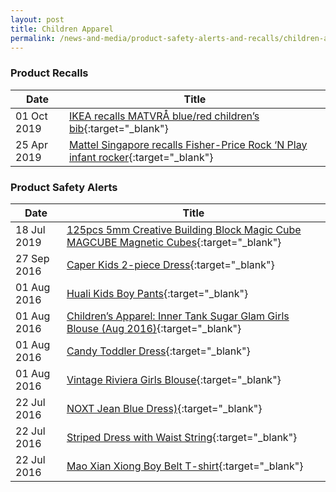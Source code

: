 ```yaml
---
layout: post
title: Children Apparel
permalink: /news-and-media/product-safety-alerts-and-recalls/children-apparel
---
```

### Product Recalls

|Date|Title|
|---|---|
|01 Oct 2019|[IKEA recalls MATVRÅ blue/red children’s bib](/news-and-media/product-safety-alerts-and-recalls/children-apparel/children-apparel-recall-2019-10-01-ikea-recalls-matvra-children-bib.pdf){:target="_blank"}|
|25 Apr 2019|[Mattel Singapore recalls Fisher-Price Rock ‘N Play infant rocker](/news-and-media/product-safety-alerts-and-recalls/children-apparel/children-apparel-recall-2019-04-25-mattel-singapore-recalls-fisher-price-rock-n-play-infant-rocker.pdf){:target="_blank"}|

### Product Safety Alerts

|Date|Title|
|---|---|
|18 Jul 2019|[125pcs 5mm Creative Building Block Magic Cube MAGCUBE Magnetic Cubes](/news-and-media/product-safety-alerts-and-recalls/children-apparel/children-apparel-alerts-2019-07-18-creative-building-block-magic-cube-magcube-magnetic-cubes.pdf){:target="_blank"}|
|27 Sep 2016|[Caper Kids 2-piece Dress](/news-and-media/product-safety-alerts-and-recalls/children-apparel/children-apparel-alerts-2016-09-27-caper-kids-2-piece-dress-testing.pdf){:target="_blank"}|
|01 Aug 2016|[Huali Kids Boy Pants](/news-and-media/product-safety-alerts-and-recalls/children-apparel/children-apparel-alerts-2016-08-01-huali-kids-boy-pants-testing.pdf){:target="_blank"}|
|01 Aug 2016|[Children’s Apparel: Inner Tank Sugar Glam Girls Blouse (Aug 2016)](/news-and-media/product-safety-alerts-and-recalls/children-apparel/children-apparel-alerts-2016-08-01-inner-tank-sugar-glam-girls-blouse.pdf){:target="_blank"}|
|01 Aug 2016|[Candy Toddler Dress](/news-and-media/product-safety-alerts-and-recalls/children-apparel/children-apparel-alerts-2016-08-01-candy-toddler-dress-testing.pdf){:target="_blank"}|
|01 Aug 2016|[Vintage Riviera Girls Blouse](/news-and-media/product-safety-alerts-and-recalls/children-apparel/children-apparel-alerts-2016-08-01-vintage-riviera-girls-blouse-testing.pdf){:target="_blank"}|
|22 Jul 2016|[NOXT Jean Blue Dress)](/news-and-media/product-safety-alerts-and-recalls/children-apparel/children-apparel-alerts-2016-07-22-noxt-jean-blue-dress-testing.pdf){:target="_blank"}|
|22 Jul 2016|[Striped Dress with Waist String](/news-and-media/product-safety-alerts-and-recalls/children-apparel/children-apparel-alerts-2016-07-22-striped-dress-with-waist-string-testing.pdf){:target="_blank"}|
|22 Jul 2016|[Mao Xian Xiong Boy Belt T-shirt](/news-and-media/product-safety-alerts-and-recalls/children-apparel/children-apparel-alerts-2016-07-22-mao-xian-xiong-boy-belt-t-shirt-testing.pdf){:target="_blank"}|
